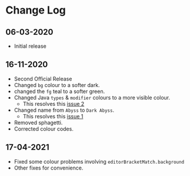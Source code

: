 # Change Log

## 06-03-2020
- Initial release

## 16-11-2020
- Second Official Release
- Changed `bg` colour to a softer dark.
- changed the `fg` teal to a softer green.
- Changed Java `types` & `modifier` colours  to a more visible colour.
    - This resolves this [issue 2](https://github.com/mmatongo/vscode-abyss/issues/2)
- Changed name from `Abyss` to `Dark Abyss`.
    - This resolves this [issue 1](https://github.com/mmatongo/vscode-abyss/issues/1)
- Removed sphagetti.
- Corrected colour codes.

## 17-04-2021
- Fixed some colour problems involving `editorBracketMatch.background`
- Other fixes for convenience.